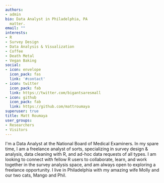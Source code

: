 ```yaml
---
authors:
- admin
bio: Data Analyst in Philadelphia, PA
  matter.
email: ""
interests:
- R
- Survey Design
- Data Analysis & Visualization
- Coffee
- Death Metal
- Vegan Baking
social:
- icon: envelope
  icon_pack: fas
  link: '#contact'
- icon: twitter
  icon_pack: fab
  link: https://twitter.com/bigantsaresmall
- icon: github
  icon_pack: fab
  link: https://github.com/mattroumaya
superuser: true
title: Matt Roumaya
user_groups:
- Researchers
- Visitors
---
```


I'm a Data Analyst at the National Board of Medical Examiners. In my spare time, I am a freelance analyst of sorts, specializing in survey design & analysis, data cleaning with R, and ad-hoc data requests of all types. I am looking to connect with fellow R users to collaborate, learn, and work together in the survey analysis space, and am always open to exploring a freelance opportunity. I live in Philadelphia with my amazing wife Molly and our two cats, Mango and Phil.

